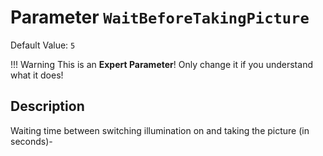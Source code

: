 # Parameter `WaitBeforeTakingPicture`
Default Value: `5`

!!! Warning
    This is an **Expert Parameter**! Only change it if you understand what it does!

## Description
Waiting time between switching illumination on and taking the picture (in seconds)-
